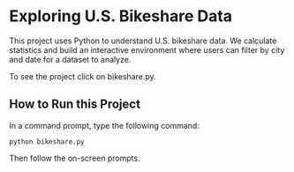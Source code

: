 # Exploring U.S. Bikeshare Data
This project uses Python to understand U.S. bikeshare data. We calculate statistics and build an interactive environment where users can filter by city and date for a dataset to analyze.

To see the project click on bikeshare.py.
## How to Run this Project

In a command prompt, type the following command:

`python bikeshare.py`

Then follow the on-screen prompts.
